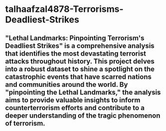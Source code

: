# **talhaafzal4878-Terrorisms-Deadliest-Strikes**

 "Lethal Landmarks: Pinpointing Terrorism's Deadliest Strikes" is a comprehensive analysis that identifies the most devastating terrorist attacks throughout history. This project delves into a robust dataset to shine a spotlight on the catastrophic events that have scarred nations and communities around the world. By "pinpointing the Lethal Landmarks," the analysis aims to provide valuable insights to inform counterterrorism efforts and contribute to a deeper understanding of the tragic phenomenon of terrorism.
---
